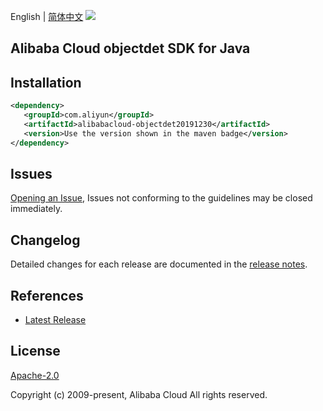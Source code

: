 English | [简体中文](README-CN.md)
![](https://aliyunsdk-pages.alicdn.com/icons/AlibabaCloud.svg)

## Alibaba Cloud objectdet SDK for Java

## Installation

```xml
<dependency>
   <groupId>com.aliyun</groupId>
   <artifactId>alibabacloud-objectdet20191230</artifactId>
   <version>Use the version shown in the maven badge</version>
</dependency>
```

## Issues
[Opening an Issue](https://github.com/aliyun/alibabacloud-java-async-sdk/issues/new), Issues not conforming to the guidelines may be closed immediately.

## Changelog
Detailed changes for each release are documented in the [release notes](./ChangeLog.txt).

## References
* [Latest Release](https://github.com/aliyun/alibabacloud-async-java-sdk/)

## License
[Apache-2.0](http://www.apache.org/licenses/LICENSE-2.0)

Copyright (c) 2009-present, Alibaba Cloud All rights reserved.